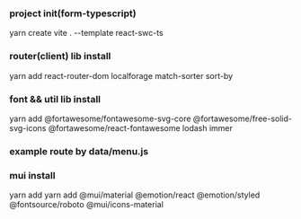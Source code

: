 ### project init(form-typescript)

yarn create vite . --template react-swc-ts

### router(client) lib install

yarn add react-router-dom localforage match-sorter sort-by

### font && util lib install

yarn add @fortawesome/fontawesome-svg-core @fortawesome/free-solid-svg-icons @fortawesome/react-fontawesome lodash immer

### example route by data/menu.js

### mui install

yarn add yarn add @mui/material @emotion/react @emotion/styled @fontsource/roboto @mui/icons-material

